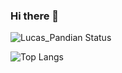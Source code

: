 ### Hi there 👋

<!--
**LuScA1829/LuScA1829** is a ✨ _special_ ✨ repository because its `README.md` (this file) appears on your GitHub profile.

Here are some ideas to get you started:

- 🔭 I’m currently working on ...
- 🌱 I’m currently learning ...
- 👯 I’m looking to collaborate on ...
- 🤔 I’m looking for help with ...
- 💬 Ask me about ...
- 📫 How to reach me: ...
- 😄 Pronouns: ...
- ⚡ Fun fact: ...
-->

![Lucas_Pandian Status](https://github-readme-stats.vercel.app/api?username=LuScA1829&show_icons=true&theme=dark&locale=pt-br)

![Top Langs](https://github-readme-stats.vercel.app/api/top-langs/?username=LuScA1829&layout=compact&theme=dark&locale=pt-br)
